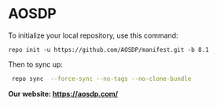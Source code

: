 AOSDP
========

To initialize your local repository, use this command:

	repo init -u https://github.com/AOSDP/manifest.git -b 8.1
  
 Then to sync up:

```bash
 repo sync  --force-sync --no-tags --no-clone-bundle
```

__Our website: https://aosdp.com/__

